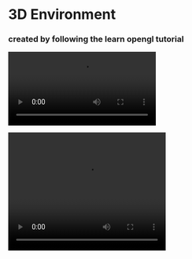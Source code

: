 # 3D Environment

### created by following the learn opengl tutorial

![video should be here](./md/video2.mp4)

<video width="320" height="240" controls>
  <source src="./md/video2.mp4" type="video/mp4">
</video>
